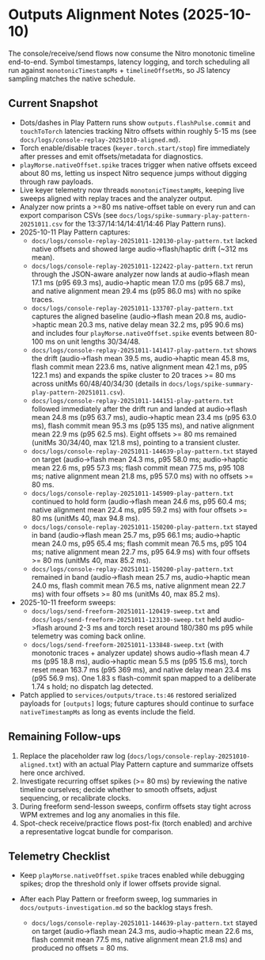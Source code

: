 # Outputs Alignment Notes (2025-10-10)

The console/receive/send flows now consume the Nitro monotonic timeline end-to-end. Symbol timestamps, latency logging, and torch scheduling all run against `monotonicTimestampMs` + `timelineOffsetMs`, so JS latency sampling matches the native schedule.

## Current Snapshot
- Dots/dashes in Play Pattern runs show `outputs.flashPulse.commit` and `touchToTorch` latencies tracking Nitro offsets within roughly 5-15 ms (see `docs/logs/console-replay-20251010-aligned.md`).
- Torch enable/disable traces (`keyer.torch.start/stop`) fire immediately after presses and emit offsets/metadata for diagnostics.
- `playMorse.nativeOffset.spike` traces trigger when native offsets exceed about 80 ms, letting us inspect Nitro sequence jumps without digging through raw payloads.
- Live keyer telemetry now threads `monotonicTimestampMs`, keeping live sweeps aligned with replay traces and the analyzer output.
- Analyzer now prints a >=80 ms native-offset table on every run and can export comparison CSVs (see `docs/logs/spike-summary-play-pattern-20251011.csv` for the 13:37/14:14/14:41/14:46 Play Pattern runs).
- 2025-10-11 Play Pattern captures:
  - `docs/logs/console-replay-20251011-120130-play-pattern.txt` lacked native offsets and showed large audio->flash/haptic drift (~312 ms mean).
  - `docs/logs/console-replay-20251011-122422-play-pattern.txt` rerun through the JSON-aware analyzer now lands at audio->flash mean 17.1 ms (p95 69.3 ms), audio->haptic mean 17.0 ms (p95 68.7 ms), and native alignment mean 29.4 ms (p95 86.0 ms) with no spike traces.
  - `docs/logs/console-replay-20251011-133707-play-pattern.txt` captures the aligned baseline (audio->flash mean 20.8 ms, audio->haptic mean 20.3 ms, native delay mean 32.2 ms, p95 90.6 ms) and includes four `playMorse.nativeOffset.spike` events between 80-100 ms on unit lengths 30/34/48.
  - `docs/logs/console-replay-20251011-141417-play-pattern.txt` shows the drift (audio->flash mean 39.5 ms, audio->haptic mean 45.8 ms, flash commit mean 223.6 ms, native alignment mean 42.1 ms, p95 122.1 ms) and expands the spike cluster to 20 traces >= 80 ms across unitMs 60/48/40/34/30 (details in `docs/logs/spike-summary-play-pattern-20251011.csv`).
  - `docs/logs/console-replay-20251011-144151-play-pattern.txt` followed immediately after the drift run and landed at audio->flash mean 24.8 ms (p95 63.7 ms), audio->haptic mean 23.4 ms (p95 63.0 ms), flash commit mean 95.3 ms (p95 135 ms), and native alignment mean 22.9 ms (p95 62.5 ms). Eight offsets >= 80 ms remained (unitMs 30/34/40, max 121.8 ms), pointing to a transient cluster.
  - `docs/logs/console-replay-20251011-144639-play-pattern.txt` stayed on target (audio->flash mean 24.3 ms, p95 58.0 ms; audio->haptic mean 22.6 ms, p95 57.3 ms; flash commit mean 77.5 ms, p95 108 ms; native alignment mean 21.8 ms, p95 57.0 ms) with no offsets >= 80 ms.
  - `docs/logs/console-replay-20251011-145909-play-pattern.txt` continued to hold form (audio->flash mean 24.6 ms, p95 60.4 ms; native alignment mean 22.4 ms, p95 59.2 ms) with four offsets >= 80 ms (unitMs 40, max 94.8 ms).
  - `docs/logs/console-replay-20251011-150200-play-pattern.txt` stayed in band (audio->flash mean 25.7 ms, p95 66.1 ms; audio->haptic mean 24.0 ms, p95 65.4 ms; flash commit mean 76.5 ms, p95 104 ms; native alignment mean 22.7 ms, p95 64.9 ms) with four offsets >= 80 ms (unitMs 40, max 85.2 ms).
  - `docs/logs/console-replay-20251011-150200-play-pattern.txt` remained in band (audio->flash mean 25.7 ms, audio->haptic mean 24.0 ms, flash commit mean 76.5 ms, native alignment mean 22.7 ms) with four offsets >= 80 ms (unitMs 40, max 85.2 ms).
- 2025-10-11 freeform sweeps:
  - `docs/logs/send-freeform-20251011-120419-sweep.txt` and `docs/logs/send-freeform-20251011-123130-sweep.txt` held audio->flash around 2-3 ms and torch reset around 180/380 ms p95 while telemetry was coming back online.
  - `docs/logs/send-freeform-20251011-133848-sweep.txt` (with monotonic traces + analyzer update) shows audio->flash mean 4.7 ms (p95 18.8 ms), audio->haptic mean 5.5 ms (p95 15.6 ms), torch reset mean 163.7 ms (p95 369 ms), and native delay mean 23.4 ms (p95 56.9 ms). One 1.83 s flash-commit span mapped to a deliberate 1.74 s hold; no dispatch lag detected.
- Patch applied to `services/outputs/trace.ts:46` restored serialized payloads for `[outputs]` logs; future captures should continue to surface `nativeTimestampMs` as long as events include the field.

## Remaining Follow-ups
1. Replace the placeholder raw log (`docs/logs/console-replay-20251010-aligned.txt`) with an actual Play Pattern capture and summarize offsets here once archived.
2. Investigate recurring offset spikes (>= 80 ms) by reviewing the native timeline ourselves; decide whether to smooth offsets, adjust sequencing, or recalibrate clocks.
3. During freeform send-lesson sweeps, confirm offsets stay tight across WPM extremes and log any anomalies in this file.
4. Spot-check receive/practice flows post-fix (torch enabled) and archive a representative logcat bundle for comparison.

## Telemetry Checklist
- Keep `playMorse.nativeOffset.spike` traces enabled while debugging spikes; drop the threshold only if lower offsets provide signal.
- After each Play Pattern or freeform sweep, log summaries in `docs/outputs-investigation.md` so the backlog stays fresh.


  - `docs/logs/console-replay-20251011-144639-play-pattern.txt` stayed on target (audio->flash mean 24.3 ms, audio->haptic mean 22.6 ms, flash commit mean 77.5 ms, native alignment mean 21.8 ms) and produced no offsets = 80 ms.



